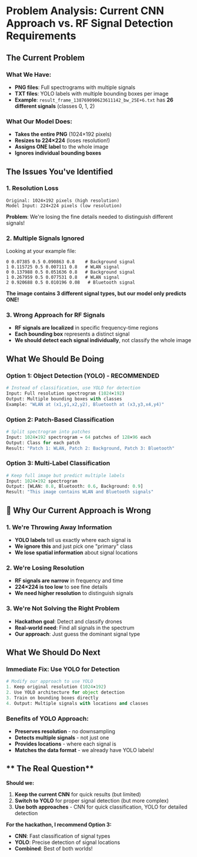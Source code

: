 # Problem Analysis: Current CNN Approach vs. RF Signal Detection Requirements

## **The Current Problem**

### **What We Have:**
- **PNG files**: Full spectrograms with multiple signals
- **TXT files**: YOLO labels with multiple bounding boxes per image
- **Example**: `result_frame_138769090623611142_bw_25E+6.txt` has **26 different signals** (classes 0, 1, 2)

### **What Our Model Does:**
- **Takes the entire PNG** (1024×192 pixels)
- **Resizes to 224×224** (loses resolution!)
- **Assigns ONE label** to the whole image
- **Ignores individual bounding boxes**

## **The Issues You've Identified**

### **1. Resolution Loss**
```
Original: 1024×192 pixels (high resolution)
Model Input: 224×224 pixels (low resolution)
```
**Problem**: We're losing the fine details needed to distinguish different signals!

### **2. Multiple Signals Ignored**
Looking at your example file:
```
0 0.07385 0.5 0.090863 0.8    # Background signal
1 0.115725 0.5 0.007111 0.8   # WLAN signal  
0 0.137988 0.5 0.051636 0.8   # Background signal
1 0.267959 0.5 0.077531 0.8   # WLAN signal
2 0.920688 0.5 0.010196 0.08   # Bluetooth signal
```

**The image contains 3 different signal types, but our model only predicts ONE!**

### **3. Wrong Approach for RF Signals**
- **RF signals are localized** in specific frequency-time regions
- **Each bounding box** represents a distinct signal
- **We should detect each signal individually**, not classify the whole image

## **What We Should Be Doing**

### **Option 1: Object Detection (YOLO) - RECOMMENDED**
```python
# Instead of classification, use YOLO for detection
Input: Full resolution spectrogram (1024×192)
Output: Multiple bounding boxes with classes
Example: "WLAN at (x1,y1,x2,y2), Bluetooth at (x3,y3,x4,y4)"
```

### **Option 2: Patch-Based Classification**
```python
# Split spectrogram into patches
Input: 1024×192 spectrogram → 64 patches of 128×96 each
Output: Class for each patch
Result: "Patch 1: WLAN, Patch 2: Background, Patch 3: Bluetooth"
```

### **Option 3: Multi-Label Classification**
```python
# Keep full image but predict multiple labels
Input: 1024×192 spectrogram
Output: [WLAN: 0.8, Bluetooth: 0.6, Background: 0.9]
Result: "This image contains WLAN and Bluetooth signals"
```

## **🔧 Why Our Current Approach is Wrong**

### **1. We're Throwing Away Information**
- **YOLO labels** tell us exactly where each signal is
- **We ignore this** and just pick one "primary" class
- **We lose spatial information** about signal locations

### **2. We're Losing Resolution**
- **RF signals are narrow** in frequency and time
- **224×224 is too low** to see fine details
- **We need higher resolution** to distinguish signals

### **3. We're Not Solving the Right Problem**
- **Hackathon goal**: Detect and classify drones
- **Real-world need**: Find all signals in the spectrum
- **Our approach**: Just guess the dominant signal type

## **What We Should Do Next**

### **Immediate Fix: Use YOLO for Detection**
```python
# Modify our approach to use YOLO
1. Keep original resolution (1024×192)
2. Use YOLO architecture for object detection
3. Train on bounding boxes directly
4. Output: Multiple signals with locations and classes
```

### **Benefits of YOLO Approach:**
- **Preserves resolution** - no downsampling
- **Detects multiple signals** - not just one
- **Provides locations** - where each signal is
- **Matches the data format** - we already have YOLO labels!

## ** The Real Question**

**Should we:**
1. **Keep the current CNN** for quick results (but limited)
2. **Switch to YOLO** for proper signal detection (but more complex)
3. **Use both approaches** - CNN for quick classification, YOLO for detailed detection

**For the hackathon, I recommend Option 3:**
- **CNN**: Fast classification of signal types
- **YOLO**: Precise detection of signal locations
- **Combined**: Best of both worlds!
